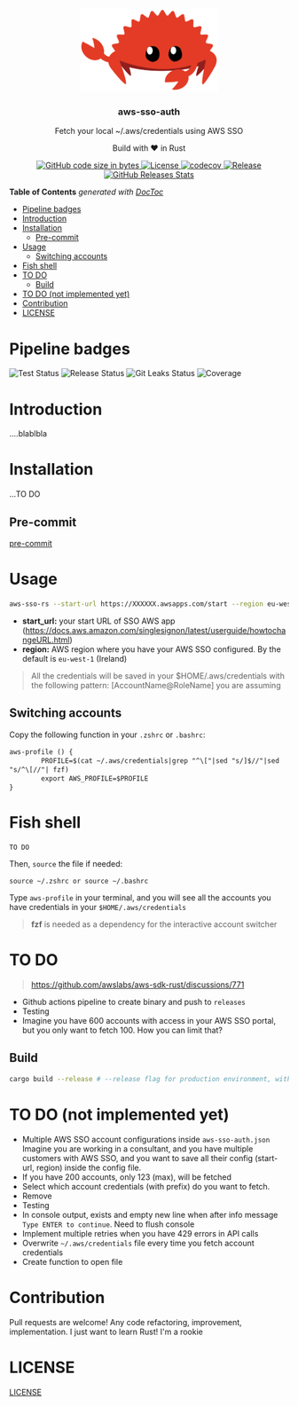 <p align="center" >
    <img src="assets/rust-logo.svg" alt="logo" width="250"/>
<h3 align="center">aws-sso-auth</h3>
<p align="center">Fetch your local ~/.aws/credentials using AWS SSO</p>
<p align="center">Build with ❤ in Rust</p>
</p>

<p align="center" >
    <a href="#">
      <img alt="GitHub code size in bytes" src="https://img.shields.io/github/languages/code-size/containerscrew/aws-sso-auth">
    </a>
    <a href="/LICENSE">
      <img alt="License" src="https://img.shields.io/github/license/containerscrew/aws-sso-auth">
    </a>
    <a href="https://codecov.io/gh/containerscrew/aws-sso-auth">
      <img alt="codecov" src="https://codecov.io/gh/containerscrew/aws-sso-auth/branch/main/graph/badge.svg">
    </a>
    <a href="https://github.com/containerscrew/aws-sso-rs/releases/latest">
      <img alt="Release" src="https://img.shields.io/github/release/containerscrew/aws-sso-rs">
    </a>
    <a href="https://somsubhra.github.io/github-release-stats/?username=containerscrew&repository=aws-sso-auth">
      <img alt="GitHub Releases Stats" src="https://img.shields.io/github/downloads/containerscrew/aws-sso-auth/total.svg?logo=github">
    </a>
</p>


<!-- START doctoc generated TOC please keep comment here to allow auto update -->
<!-- DON'T EDIT THIS SECTION, INSTEAD RE-RUN doctoc TO UPDATE -->
**Table of Contents**  *generated with [DocToc](https://github.com/thlorenz/doctoc)*

- [Pipeline badges](#pipeline-badges)
- [Introduction](#introduction)
- [Installation](#installation)
  - [Pre-commit](#pre-commit)
- [Usage](#usage)
  - [Switching accounts](#switching-accounts)
- [Fish shell](#fish-shell)
- [TO DO](#to-do)
  - [Build](#build)
- [TO DO (not implemented yet)](#to-do-not-implemented-yet)
- [Contribution](#contribution)
- [LICENSE](#license)

<!-- END doctoc generated TOC please keep comment here to allow auto update -->

# Pipeline badges
![Test Status](https://github.com/containerscrew/aws-sso-rs/actions/workflows/test.yml/badge.svg)
![Release Status](https://github.com/containerscrew/aws-sso-rs/actions/workflows/release.yml/badge.svg)
![Git Leaks Status](https://github.com/containerscrew/aws-sso-auth/actions/workflows/gitleaks.yml/badge.svg)
![Coverage](https://github.com/containerscrew/aws-sso-auth/actions/workflows/coverage.yml/badge.svg)

# Introduction

....blablbla

# Installation

...TO DO



## Pre-commit
[pre-commit](./docs/pre-commit.md)

# Usage

```bash
aws-sso-rs --start-url https://XXXXXX.awsapps.com/start --region eu-west-1
```

* **start_url:** your start URL of SSO AWS app (https://docs.aws.amazon.com/singlesignon/latest/userguide/howtochangeURL.html)
* **region:** AWS region where you have your AWS SSO configured. By the default is `eu-west-1` (Ireland)

> All the credentials will be saved in your $HOME/.aws/credentials with the following pattern: [AccountName@RoleName] you are assuming

## Switching accounts

Copy the following function in your `.zshrc` or `.bashrc`:

```shell
aws-profile () {
        PROFILE=$(cat ~/.aws/credentials|grep "^\["|sed "s/]$//"|sed "s/^\[//"| fzf)
        export AWS_PROFILE=$PROFILE
}
```

# Fish shell

```shell
TO DO
```

Then, `source` the file if needed:
```shell
source ~/.zshrc or source ~/.bashrc
```

Type `aws-profile` in your terminal, and you will see all the accounts you have credentials in your `$HOME/.aws/credentials`

> **fzf** is needed as a dependency for the interactive account switcher

# TO DO

> https://github.com/awslabs/aws-sdk-rust/discussions/771
* Github actions pipeline to create binary and push to `releases`
* Testing
* Imagine you have 600 accounts with access in your AWS SSO portal, but you only want to fetch 100. How you can limit that?

## Build

```bash
cargo build --release # --release flag for production environment, without --release flag for testing
```
# TO DO (not implemented yet)

* Multiple AWS SSO account configurations inside `aws-sso-auth.json` Imagine you are working in a consultant, and you have multiple customers with AWS SSO, and you want to save
all their config (start-url, region) inside the config file.
* If you have 200 accounts, only 123 (max), will be fetched
* Select which account credentials (with prefix) do you want to fetch.
* Remove
* Testing
* In console output, exists and empty new line when after info message `Type ENTER to continue`. Need to flush console
* Implement multiple retries when you have 429 errors in API calls
* Overwrite `~/.aws/credentials` file every time you fetch account credentials
* Create function to open file

# Contribution

Pull requests are welcome! Any code refactoring, improvement, implementation. I just want to learn Rust! I'm a rookie

# LICENSE

[LICENSE](./LICENSE)
